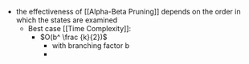 - the effectiveness of [[Alpha-Beta Pruning]] depends on the order in which the states are examined
	- Best case [[Time Complexity]]: 
		- $O(b^ \frac {k}{2})$
			- with branching factor b
			- 